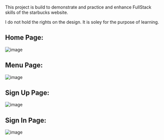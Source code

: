 This project is build to demonstrate and practice and enhance FullStack skills of the starbucks website.


I do not hold the rights on the design. It is soley for the purpose of learning.


## Home Page:

![image](https://github.com/user-attachments/assets/d888b8e8-1618-453b-bd5d-84133f341257)

## Menu Page:

![image](https://github.com/user-attachments/assets/45786d39-8e69-42b6-b2e2-35a156aa5eb1)


## Sign Up Page:

![image](https://github.com/user-attachments/assets/df12cafa-ab76-4ce0-9be2-f14b0eb57ea3)

## Sign In Page:

![image](https://github.com/user-attachments/assets/131aac08-7801-48fa-871e-fc85e2db38d5)


